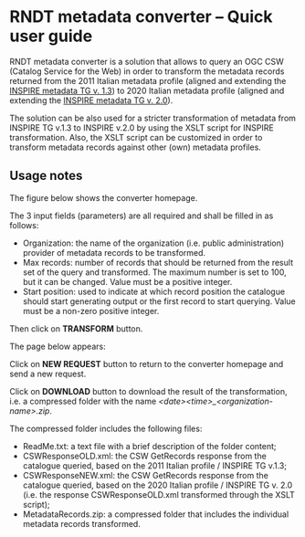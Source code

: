 # RNDT metadata converter – Quick user guide

RNDT metadata converter is a solution that allows to query an OGC CSW (Catalog Service for the Web) in order to transform the metadata records returned from the 2011 Italian metadata profile (aligned and extending the [INSPIRE metadata TG v. 1.3](https://inspire.ec.europa.eu/documents/inspire-metadata-implementing-rules-technical-guidelines-based-en-iso-19115-and-en-iso-1)) to 2020 Italian metadata profile (aligned and extending the [INSPIRE metadata TG v. 2.0](https://inspire.ec.europa.eu/id/document/tg/metadata-iso19139)).

The solution can be also used for a stricter transformation of metadata from INSPIRE TG v.1.3 to INSPIRE v.2.0 by using the XSLT script for INSPIRE transformation. Also, the XSLT script can be customized in order to transform metadata records against other (own) metadata profiles.

## Usage notes

The figure below shows the converter homepage.



The 3 input fields (parameters) are all required and shall be filled in as follows:

- Organization: the name of the organization (i.e. public administration) provider of metadata records to be transformed.
- Max records: number of records that should be returned from the result set of the query and transformed. The maximum number is set to 100, but it can be changed. Value must be a positive integer.
- Start position: used to indicate at which record position the catalogue should start generating output or the first record to start querying. Value must be a non-zero positive integer.

Then click on **TRANSFORM** button.

The page below appears:



Click on **NEW REQUEST** button to return to the converter homepage and send a new request.

Click on **DOWNLOAD** button to download the result of the transformation, i.e. a compressed folder with the name
_&lt;date&gt;&lt;time&gt;\_&lt;organization-name&gt;.zip_.

The compressed folder includes the following files:

- ReadMe.txt: a text file with a brief description of the folder content;
- CSWResponseOLD.xml: the CSW GetRecords response from the catalogue queried, based on the 2011 Italian profile / INSPIRE TG v.1.3;
- CSWResponseNEW.xml: the CSW GetRecords response from the catalogue queried, based on the 2020 Italian profile / INSPIRE TG v. 2.0 (i.e. the response CSWResponseOLD.xml transformed through the XSLT script);
- MetadataRecords.zip: a compressed folder that includes the individual metadata records transformed.
